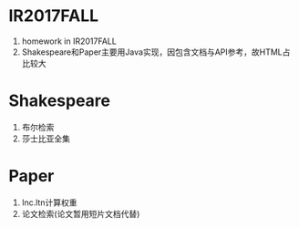 # IR2017FALL
1. homework in IR2017FALL
2. Shakespeare和Paper主要用Java实现，因包含文档与API参考，故HTML占比较大

# Shakespeare
1. 布尔检索
2. 莎士比亚全集

# Paper
1. lnc.ltn计算权重
2. 论文检索(论文暂用短片文档代替)

